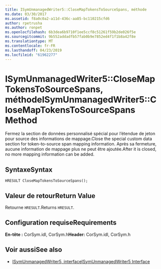 ```yaml
---
title: ISymUnmanagedWriter5::CloseMapTokensToSourceSpans, méthode
ms.date: 03/30/2017
ms.assetid: f8a0c0a2-a11d-436c-aa85-bc110215cfd6
author: rpetrusha
ms.author: ronpet
ms.openlocfilehash: 6b3dea6b9710f1ee5ccf8c51261f59b2de026f5e
ms.sourcegitcommit: 9b552addadfb57fab0b9e7852ed4f1f1b8a42f8e
ms.translationtype: MT
ms.contentlocale: fr-FR
ms.lasthandoff: 04/23/2019
ms.locfileid: "61962277"
---
```

# <a name="isymunmanagedwriter5closemaptokenstosourcespans-method"></a><span data-ttu-id="6f532-102">ISymUnmanagedWriter5::CloseMapTokensToSourceSpans, méthode</span><span class="sxs-lookup"><span data-stu-id="6f532-102">ISymUnmanagedWriter5::CloseMapTokensToSourceSpans Method</span></span>
<span data-ttu-id="6f532-103">Fermez la section de données personnalisé spécial pour l’étendue de jeton pour source des informations de mappage.</span><span class="sxs-lookup"><span data-stu-id="6f532-103">Close the special custom data section for token-to-source span mapping information.</span></span> <span data-ttu-id="6f532-104">Après sa fermeture, aucune information de mappage plus ne peut être ajoutée.</span><span class="sxs-lookup"><span data-stu-id="6f532-104">After it is closed, no more mapping information can be added.</span></span>  
  
## <a name="syntax"></a><span data-ttu-id="6f532-105">Syntaxe</span><span class="sxs-lookup"><span data-stu-id="6f532-105">Syntax</span></span>  
  
```idl  
HRESULT CloseMapTokensToSourceSpans();  
```  
  
## <a name="return-value"></a><span data-ttu-id="6f532-106">Valeur de retour</span><span class="sxs-lookup"><span data-stu-id="6f532-106">Return Value</span></span>  
 <span data-ttu-id="6f532-107">Retourne `HRESULT`.</span><span class="sxs-lookup"><span data-stu-id="6f532-107">Returns `HRESULT`.</span></span>  
  
## <a name="requirements"></a><span data-ttu-id="6f532-108">Configuration requise</span><span class="sxs-lookup"><span data-stu-id="6f532-108">Requirements</span></span>  
 <span data-ttu-id="6f532-109">**En-tête :** CorSym.idl, CorSym.h</span><span class="sxs-lookup"><span data-stu-id="6f532-109">**Header:** CorSym.idl, CorSym.h</span></span>  
  
## <a name="see-also"></a><span data-ttu-id="6f532-110">Voir aussi</span><span class="sxs-lookup"><span data-stu-id="6f532-110">See also</span></span>

- [<span data-ttu-id="6f532-111">ISymUnmanagedWriter5, interface</span><span class="sxs-lookup"><span data-stu-id="6f532-111">ISymUnmanagedWriter5 Interface</span></span>](../../../../docs/framework/unmanaged-api/diagnostics/isymunmanagedwriter5-interface.md)
